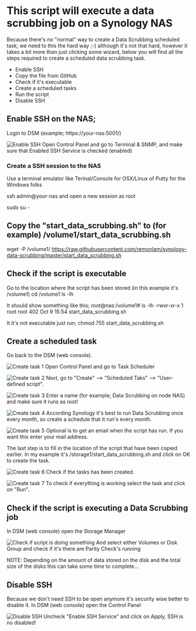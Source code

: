# This script will execute a data scrubbing job on a Synology NAS
Because there's no "normal" way to create a Data Scrubbing scheduled task, we need to this the hard way ;-)
although it's not that hard, however it takes a bit more than just clicking some wizard, below you will find all the steps required to create a scheduled data scrubbing task.

- Enable SSH
- Copy the file from GitHub
- Check if it's executable
- Create a scheduled tasks
- Run the script
- Disable SSH


## Enable SSH on the NAS;
Login to DSM (example; https://your-nas:5001/)

![Enable SSH](/docs/enable_ssh_nas.png)
Open Control Panel and go to Terminal & SNMP, and make sure that Enabled SSH Service is checked (enabled)


### Create a SSH session to the NAS
Use a terminal emulator like Terinal/Console for OSX/Linux of Putty for the Windows folks

ssh admin@your-nas
and open a new session as root

sudo su -


## Copy the "start_data_scrubbing.sh" to (for example) /volume1/start_data_scrubbing.sh
wget -P /volume1/ https://raw.githubusercontent.com/remonlam/synology-data-scrubbing/master/start_data_scrubbing.sh


## Check if the script is executable
Go to the location where the script has been stored (in this example it's /volume1)
cd /volume1
ls -lh

It should show something like this;
root@nas:/volume1# ls -lh
-rwxr-xr-x 1 root root 402 Oct  9 15:54 start_data_scrubbing.sh

It it's not executable just run;
chmod 755 start_data_scrubbing.sh


## Create a scheduled task
Go back to the DSM (web console).

![Create task 1](/docs/create_task_1.png)
Open Control Panel and go to Task Scheduler

![Create task 2](/docs/create_task_2.png)
Next, go to "Create" --> "Scheduled Taks" --> "User-defined script".

![Create task 3](/docs/create_task_3.png)
Enter a name (for example; Data Scrubbing on node NAS) and make sure it runs as root!

![Create task 4](/docs/create_task_4.png)
According Synology it's best to run Data Scrubbing once every month, so create a schedule that it run's every month.

![Create task 5](/docs/create_task_5.png)
Optional is to get an email when the script has run.
If you want this enter your mail address.

The last step is to fill in the location of the script that have been copied earlier.
In my example it's /storage1/start_data_scrubbing.sh and click on OK to create the task.

![Create task 6](/docs/create_task_6.png)
Check if the tasks has been created.

![Create task 7](/docs/create_task_7.png)
To check if everything is working select the task and click on "Run".


## Check if the script is executing a Data Scrubbing job
In DSM (web console) open the Storage Manager

![Check if script is doing something](/docs/check_tasks.png)
And select either Volumes or Disk Group and check if it's there are Parity Check's running

NOTE: Depending on the amount of data stored on the disk and the total size of the disks this can take some time to complete...


## Disable SSH
Because we don't need SSH to be open anymore it's security wise better to disable it.
In DSM (web console) open the Control Panel

![Disable SSH](/docs/disable_ssh.png)
Uncheck "Enable SSH Service" and click on Apply, SSH is no disabled!
